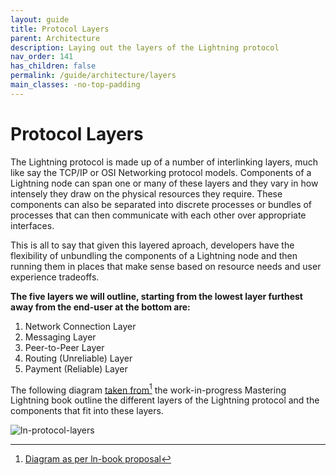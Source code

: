 ```yaml
---
layout: guide
title: Protocol Layers
parent: Architecture
description: Laying out the layers of the Lightning protocol
nav_order: 141
has_children: false
permalink: /guide/architecture/layers
main_classes: -no-top-padding
---
```


# Protocol Layers

The Lightning protocol is made up of a number of interlinking layers, much like say the TCP/IP or OSI Networking protocol models. Components of a Lightning node can span one or many of these layers and they vary in how intensely they draw on the physical resources they require. These components can also be separated into discrete processes or bundles of processes that can then communicate with each other over appropriate interfaces.

This is all to say that given this layered aproach, developers have the flexibility of unbundling the components of a Lightning node and then running them in places that make sense based on resource needs and user experience tradeoffs.

**The five layers we will outline, starting from the lowest layer furthest away from the end-user at the bottom are:**

1. Network Connection Layer
2. Messaging Layer
3. Peer-to-Peer Layer
4. Routing (Unreliable) Layer
5. Payment (Reliable) Layer

The following diagram [taken from](https://github.com/lnbook/lnbook/issues/342#issuecomment-814106423)[^1] the work-in-progress Mastering Lightning book outline the different layers of the Lightning protocol and the components that fit into these layers.

![ln-protocol-layers](/assets/images/ln-protocol-layers.png)

[^1]: [Diagram as per ln-book proposal](https://github.com/lnbook/lnbook/issues/342#issuecomment-814106423)